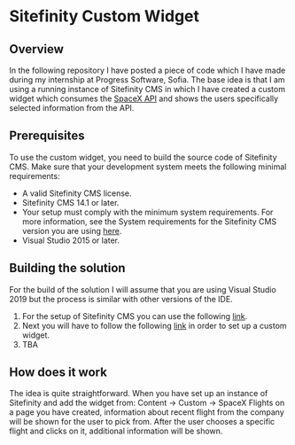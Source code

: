 # Sitefinity Custom Widget
## Overview
In the following repository I have posted a piece of code which I have made during my internship at Progress Software, Sofia. The base idea is that I am using a running instance of Sitefinity CMS in which I have created a custom widget which consumes the [SpaceX API](https://github.com/r-spacex/SpaceX-API) and shows the users specifically selected information from the API.

## Prerequisites
To use the custom widget, you need to build the source code of Sitefinity CMS. Make sure that your development system meets the following minimal requirements:

* A valid Sitefinity CMS license.
* Sitefinity CMS 14.1 or later.
* Your setup must comply with the minimum system requirements. For more information, see the System requirements for the Sitefinity CMS version you are using [here](https://www.progress.com/documentation/sitefinity-cms/system-requirements).
* Visual Studio 2015 or later.

## Building the solution
For the build of the solution I will assume that you are using Visual Studio 2019 but the process is similar with other versions of the IDE.

1. For the setup of Sitefinity CMS you can use the following [link](https://www.progress.com/documentation/sitefinity-cms/install-sitefinity).
2. Next you will have to follow the following [link](https://www.progress.com/documentation/sitefinity-cms/131/for-developers-create-a-new-custom-widget-webforms) in order to set up a custom widget.
3. TBA

## How does it work

The idea is quite straightforward. When you have set up an instance of Sitefinity and add the widget from: Content -> Custom -> SpaceX Flights on a page you have created, information about recent flight from the company will be shown for the user to pick from. After the user chooses a specific flight and clicks on it, additional information will be shown.
